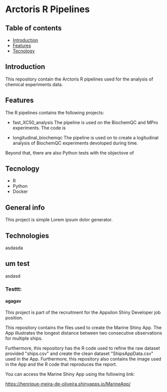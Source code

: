# Arctoris R Pipelines

## Table of contents
* [Introduction](#introduction)
* [Features](#features)
* [Tecnology](#tecnology)

## Introduction

This repository contain the Arctoris R pipelines used for the analysis of chemical experiments data. 

## Features

The R pipelines contains the following projects:

* fast_XC50_analysis
The pipeline is used on the BiochemQC and MPro experiments. The code is  

* longitudinal_biochemqc 
The pipeline is used on to create a logitudinal analysis of BiochemQC experiments devoloped during time. 

Beyond that, there are also Python tests with the objectove of 

## Tecnology

* R
* Python
* Docker


## General info
This project is simple Lorem ipsum dolor generator.

## Technologies

asdasda

## um test

asdasd

### Testtt:

#### agagav

This project is part of the recruitment for the Appsilon Shiny Developer job position.

This repository contains the files used to create the Marine Shiny App. The App illustrates the longest distance between two consecutive observations for multiple ships.

Furthermore, this repository has the R code used to refine the raw dataset provided "ships.csv" and create the clean dataset "ShipsAppData.csv" used in the App. Furthermore, this repository also contains the image used in the App and the R code that reproduces the report.

You can access the Marine Shiny App using the following link: 

https://henrique-meira-de-oliveira.shinyapps.io/MarineApp/
